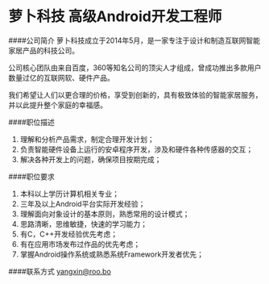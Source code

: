 萝卜科技 高级Android开发工程师
==========  

####公司简介
萝卜科技成立于2014年5月，是一家专注于设计和制造互联网智能家居产品的科技公司。  

公司核心团队由来自百度，360等知名公司的顶尖人才组成，曾成功推出多款用户数量过亿的互联网软、硬件产品。  

我们希望让人们以更合理的价格，享受到创新的，具有极致体验的智能家居服务，并以此提升整个家庭的幸福感。  

####职位描述
1. 理解和分析产品需求，制定合理开发计划；  
2. 负责智能硬件设备上运行的安卓程序开发，涉及和硬件各种传感器的交互；  
3. 解决各种开发上的问题，确保项目按期完成；  

####职位要求  
1. 本科以上学历计算机相关专业；  
2. 三年及以上Android平台实际开发经验；  
3. 理解面向对象设计的基本原则，熟悉常用的设计模式；  
4. 思路清晰，思维敏捷，快速的学习能力；  
5. 有C，C++开发经验优先考虑；  
6. 有在应用市场发布过作品的优先考虑；  
7. 掌握Android操作系统或熟悉系统Framework开发者优先；  

####联系方式
[yangxin@roo.bo](mailto:yangxin@roo.bo)